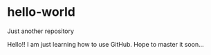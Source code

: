 # hello-world
Just another repository

Hello!!
I am just learning how to use GitHub. Hope to master it soon...

